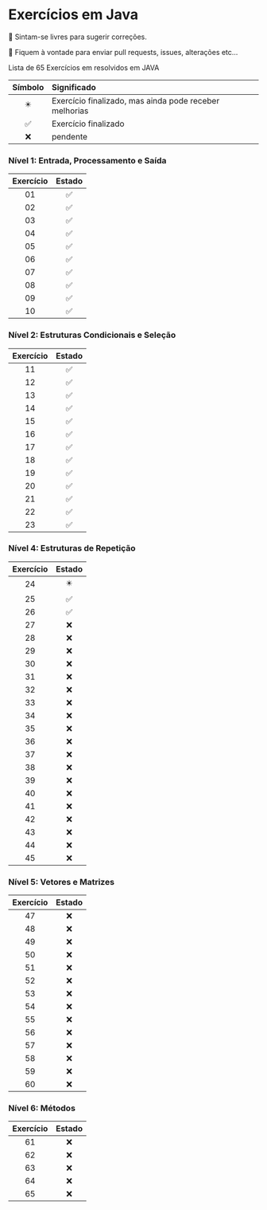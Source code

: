 # Exercícios em Java 

 :partying_face: Sintam-se livres para sugerir correções.

 :love_letter:   Fiquem à vontade para enviar pull requests, issues, alterações etc...

Lista de 65 Exercícios em resolvidos em JAVA 

| Símbolo  | Significado |
| :---------------: | :--------------- |
| :eight_pointed_black_star: | Exercício finalizado, mas ainda pode receber melhorias |
| :white_check_mark: | Exercício finalizado |
| :x: | pendente |

### Nível 1: Entrada, Processamento e Saída
| Exercício  | Estado |
| :---------------: | :---------------: |
| 01 | :white_check_mark: |
| 02 | :white_check_mark: |
| 03 | :white_check_mark: |
| 04 | :white_check_mark: |
| 05 | :white_check_mark: |
| 06 | :white_check_mark: |
| 07 | :white_check_mark: |
| 08 | :white_check_mark: |
| 09 | :white_check_mark: |
| 10 | :white_check_mark: |

### Nível 2: Estruturas Condicionais e Seleção
| Exercício  | Estado |
| :---------------: | :---------------: |
| 11 | :white_check_mark: |
| 12 | :white_check_mark: |
| 13 | :white_check_mark: |
| 14 | :white_check_mark: |
| 15 | :white_check_mark: |
| 16 | :white_check_mark: |
| 17 | :white_check_mark: |
| 18 | :white_check_mark: |
| 19 | :white_check_mark: |
| 20 | :white_check_mark: |
| 21 | :white_check_mark: |
| 22 | :white_check_mark: |
| 23 | :white_check_mark: |


### Nível 4: Estruturas de Repetição
| Exercício  | Estado |
| :---------------: | :---------------: |
| 24 | :eight_pointed_black_star: |
| 25 | :white_check_mark: |
| 26 | :white_check_mark: |
| 27 | :x: |
| 28 | :x: |
| 29 | :x: |
| 30 | :x: |
| 31 | :x: |
| 32 | :x: |
| 33 | :x: |
| 34 | :x: |
| 35 | :x: |
| 36 | :x: |
| 37 | :x: |
| 38 | :x: |
| 39 | :x: |
| 40 | :x: |
| 41 | :x: |
| 42 | :x: |
| 43 | :x: |
| 44 | :x: |
| 45 | :x: |

### Nível 5: Vetores e Matrizes
| Exercício  | Estado |
| :---------------: | :---------------: |
| 47 | :x: |
| 48 | :x: |
| 49 | :x: |
| 50 | :x: |
| 51 | :x: |
| 52 | :x: |
| 53 | :x: |
| 54 | :x: |
| 55 | :x: |
| 56 | :x: |
| 57 | :x: |
| 58 | :x: |
| 59 | :x: |
| 60 | :x: |

### Nível 6: Métodos
| Exercício  | Estado |
| :---------------: | :---------------: |
| 61 | :x: |
| 62 | :x: |
| 63 | :x: |
| 64 | :x: |
| 65 | :x: |